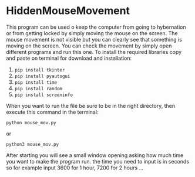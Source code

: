 # HiddenMouseMovement
This program can be used o keep the computer from going to hybernation or from getting locked by simply moving the mouse on the screen. The mouse movement is not visible but you can clearly see that something is moving on the screen. You can check the movement by simply open different programs and run this one. To install the required libraries copy and paste on terminal for download and installation:

1. ```pip install tkinter```
2. ```pip install pyautogui```
3. ```pip install time```
4. ```pip install random```
5. ```pip install screeninfo```

When you want to run the file be sure to be in the right directory, then execute this command in the terminal:

```python mouse_mov.py```

or 

```python3 mouse_mov.py```

After starting you will see a small window opening asking how much time you want to make the program run. the time you need to input is in seconds so for example input 3600 for 1 hour, 7200 for 2 hours ...
